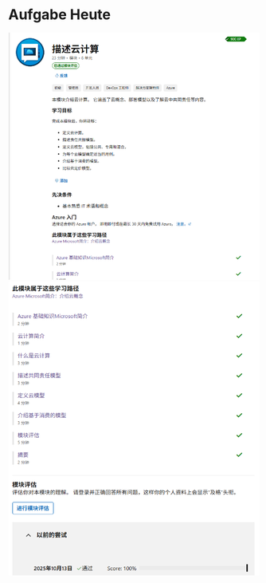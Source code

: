 # Aufgabe Heute

![Aufgabe](/AA_Image/Screenshot%202025-10-13%20210321.png)
![Aufgabe](/AA_Image/Screenshot%202025-10-13%20210359.png)
